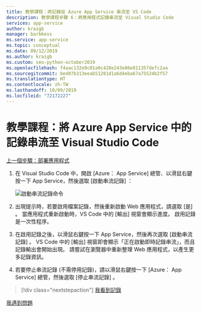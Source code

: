 ```yaml
---
title: 教學課程：將記錄從 Azure App Service 串流至 VS Code
description: 教學課程步驟 6：將應用程式記錄串流至 Visual Studio Code
services: app-service
author: kraigb
manager: barbkess
ms.service: app-service
ms.topic: conceptual
ms.date: 09/12/2019
ms.author: kraigb
ms.custom: seo-python-october2019
ms.openlocfilehash: f4aac132e9c01a0c428e243e06e811357defc2aa
ms.sourcegitcommit: bed07b313eeab51281d1a6d4eba67a75524b2f57
ms.translationtype: HT
ms.contentlocale: zh-TW
ms.lasthandoff: 10/09/2019
ms.locfileid: "72172227"
---
```

# <a name="tutorial-stream-logs-from-azure-app-service-into-visual-studio-code"></a>教學課程：將 Azure App Service 中的記錄串流至 Visual Studio Code

[上一個步驟：部署應用程式](tutorial-deploy-app-service-on-linux-05.md)

1. 在 Visual Studio Code 中，開啟 [Azure：  App Service] 總管、以滑鼠右鍵按一下 App Service，然後選取 [啟動串流記錄]  ：

   ![啟動串流記錄命令](media/deploy-azure/start-streaming-logs-command.png)

1. 出現提示時，若要啟用檔案記錄，然後重新啟動 Web 應用程式，請選取 [是]  。 當應用程式重新啟動時，VS Code 中的 [輸出]  視窗會顯示進度。 啟用記錄是一次性程序。

1. 在啟用記錄之後，以滑鼠右鍵按一下 App Service，然後再次選取 [啟動串流記錄]  。 VS Code 中的 [輸出]  視窗即會顯示「正在啟動即時記錄串流」，而且記錄輸出會開始出現。 請嘗試在瀏覽器中重新整理 Web 應用程式，以產生更多記錄資訊。

1. 若要停止串流記錄 (不需停用記錄)，請以滑鼠右鍵按一下 [Azure：  App Service] 總管，然後選取 [停止串流記錄]  。

> [!div class="nextstepaction"]
> [我看到記錄](tutorial-deploy-app-service-on-linux-07.md)

[我遇到問題](https://www.research.net/r/PWZWZ52?tutorial=vscode-appservice-python&step=06-stream-logs)
